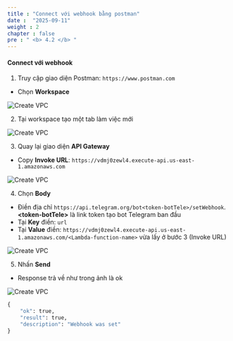 ```yaml
---
title : "Connect với webhook bằng postman"
date :  "2025-09-11" 
weight : 2
chapter : false
pre : " <b> 4.2 </b> "
---
```


#### Connect với webhook

1. Truy cập giao diện Postman: ```https://www.postman.com```
 - Chọn **Workspace**


![Create VPC](/images/4-API/4.2-Postman/1.png?featherlight=false&width=90pc)

2. Tại workspace tạo một tab làm việc mới

![Create VPC](/images/4-API/4.2-Postman/2.png?featherlight=false&width=90pc)

3. Quay lại giao diện **API Gateway**
 - Copy **Invoke URL**: ```https://vdmj0zewl4.execute-api.us-east-1.amazonaws.com```

![Create VPC](/images/4-API/4.2-Postman/3-1.png?featherlight=false&width=90pc)



4. Chọn **Body** 
 - Điền địa chỉ ```https://api.telegram.org/bot<token-botTele>/setWebhook```. **\<token-botTele\>** là link token tạo bot Telegram ban đầu
 - Tại **Key** điền: ```url```
 - Tại **Value** điền: ```https://vdmj0zewl4.execute-api.us-east-1.amazonaws.com/<Lambda-function-name>``` vừa lấy ở bước 3 (Invoke URL)

![Create VPC](/images/4-API/4.2-Postman/3.png?featherlight=false&width=90pc)

5. Nhấn **Send** 
 - Response trả về như trong ảnh là ok

![Create VPC](/images/4-API/4.2-Postman/4.png?featherlight=false&width=90pc)

```Python
{
    "ok": true,
    "result": true,
    "description": "Webhook was set"
}
```